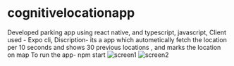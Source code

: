 # cognitivelocationapp
Developed parking app using react native, and typescript, javascript, 
Client used - Expo cli, 
Discription- its a app which autometically fetch the location per 10 seconds and shows 30 previous locations , and marks the location on map
To run the app- npm start
![screen1](https://user-images.githubusercontent.com/94665621/196776167-1b6dd4b5-9064-4ea3-bab5-23e3496fd0c0.jpeg)
![screen2](https://user-images.githubusercontent.com/94665621/196776173-44e5ba67-0b25-424f-8dee-597314028bb6.jpeg)
